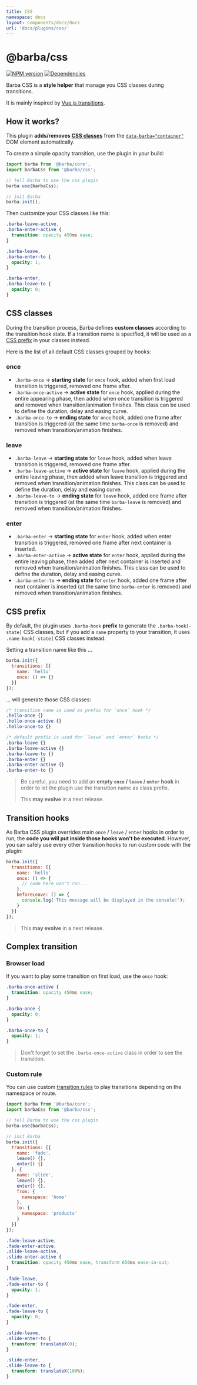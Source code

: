 ```yaml
---
title: CSS
namespace: docs
layout: components/docs/docs
url: 'docs/plugins/css/'
---
```


# @barba/css

[![NPM version](https://img.shields.io/npm/v/@barba/css?style=flat-square)](https://www.npmjs.com/package/@barba/css "Badge")
[![Dependencies](https://img.shields.io/librariesio/release/npm/@barba/css?style=flat-square)](https://github.com/barbajs/barba/network/dependencies "Badge")

Barba CSS is a **style helper** that manage you CSS classes during transitions.

It is mainly inspired by [Vue.js transitions](https://vuejs.org/v2/guide/transitions.html#Transition-Classes).

## How it works?

This plugin **adds/removes [CSS classes](#CSS-classes)** from the [`data-barba="container"`](/docs/getstarted/markup/#Container) DOM element automatically.

To create a simple opacity transition, use the plugin in your build:

```js
import barba from '@barba/core';
import barbaCss from '@barba/css';

// tell Barba to use the css plugin
barba.use(barbaCss);

// init Barba
barba.init();
```

Then customize your CSS classes like this:

```css
.barba-leave-active,
.barba-enter-active {
  transition: opacity 450ms ease;
}

.barba-leave,
.barba-enter-to {
  opacity: 1;
}

.barba-enter,
.barba-leave-to {
  opacity: 0;
}
```

## CSS classes

During the transition process, Barba defines **custom classes** according to the transition hook state. If a transition name is specified, it will be used as a [CSS prefix](#CSS-prefix) in your classes instead.

Here is the list of all default CSS classes grouped by hooks:

### once

- `.barba-once` → **starting state** for `once` hook, added when first load transition is triggered, removed one frame after.
- `.barba-once-active` → **active state** for `once` hook, applied during the entire appearing phase, then added when once transition is triggered and removed when transition/animation finishes. This class can be used to define the duration, delay and easing curve.
- `.barba-once-to` → **ending state** for `once` hook, added one frame after transition is triggered (at the same time `barba-once` is removed) and removed when transition/animation finishes.

### leave

- `.barba-leave` → **starting state** for `leave` hook, added when leave transition is triggered, removed one frame after.
- `.barba-leave-active` → **active state** for `leave` hook, applied during the entire leaving phase, then added when leave transition is triggered and removed when transition/animation finishes. This class can be used to define the duration, delay and easing curve.
- `.barba-leave-to` → **ending state** for `leave` hook, added one frame after transition is triggered (at the same time `barba-leave` is removed) and removed when transition/animation finishes.

### enter

- `.barba-enter` → **starting state** for `enter` hook, added when enter transition is triggered, removed one frame after next container is inserted.
- `.barba-enter-active` → **active state** for `enter` hook, applied during the entire leaving phase, then added after next container is inserted and removed when transition/animation finishes. This class can be used to define the duration, delay and easing curve.
- `.barba-enter-to` → **ending state** for `enter` hook, added one frame after next container is inserted (at the same time `barba-enter` is removed) and removed when transition/animation finishes.

## CSS prefix

By default, the plugin uses `.barba-hook` **prefix** to generate the `.barba-hook[-state]` CSS classes, but if you add a `name` property to your transition, it uses `.name-hook[-state]` CSS classes instead.

Setting a transition name like this ...

```js
barba.init({
  transitions: [{
    name: 'hello'
    once: () => {}
  }]
});
```

... will generate those CSS classes:
```css
/* transition name is used as prefix for `once` hook */
.hello-once {}
.hello-once-active {}
.hello-once-to {}

/* default prefix is used for `leave` and `enter` hooks */
.barba-leave {}
.barba-leave-active {}
.barba-leave-to {}
.barba-enter {}
.barba-enter-active {}
.barba-enter-to {}
```

> Be careful, you need to add an **empty `once` / `leave` / `enter` hook** in order to let the plugin use the transition name as class prefix.
>
> This **may evolve** in a next release.

## Transition hooks

As Barba CSS plugin overrides main `once` / `leave` / `enter` hooks in order to run, the **code you will put inside those hooks won't be executed**. However, you can safely use every other transition hooks to run custom code with the plugin:

```js
barba.init({
  transitions: [{
    name: 'hello'
    once: () => {
      // code here won't run...
    },
    beforeLeave: () => {
      console.log('This message will be displayed in the console!');
    }
  }]
});
```

> This **may evolve** in a next release.

## Complex transition

### Browser load

If you want to play some transition on first load, use the `once` hook:

```css
.barba-once-active {
  transition: opacity 450ms ease;
}

.barba-once {
  opacity: 0;
}

.barba-once-to {
  opacity: 1;
}
```

> Don't forget to set the `.barba-once-active` class in order to see the transition.

### Custom rule

You can use custom [transition rules](/docs/advanced/transitions/#Rules) to play transitions depending on the namespace or route.

```js
import barba from '@barba/core';
import barbaCss from '@barba/css';

// tell Barba to use the css plugin
barba.use(barbaCss);

// init Barba
barba.init({
  transitions: [{
    name: 'fade',
    leave() {},
    enter() {}
  }, {
    name: 'slide',
    leave() {},
    enter() {},
    from: {
      namespace: 'home'
    },
    to: {
      namespace: 'products'
    }
  }]
});
```

```css
.fade-leave-active,
.fade-enter-active,
.slide-leave-active,
.slide-enter-active {
  transition: opacity 450ms ease, transform 650ms ease-in-out;
}

.fade-leave,
.fade-enter-to {
  opacity: 1;
}

.fade-enter,
.fade-leave-to {
  opacity: 0;
}

.slide-leave,
.slide-enter-to {
  transform: translateX(0);
}

.slide-enter,
.slide-leave-to {
  transform: translateX(100%);
}
```
